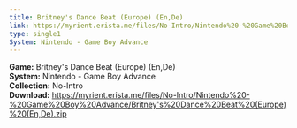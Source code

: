 ```yaml
---
title: Britney's Dance Beat (Europe) (En,De)
link: https://myrient.erista.me/files/No-Intro/Nintendo%20-%20Game%20Boy%20Advance/Britney's%20Dance%20Beat%20(Europe)%20(En,De).zip
type: single1
System: Nintendo - Game Boy Advance
---
```

<b>Game:</b> Britney's Dance Beat (Europe) (En,De)<br>
<b>System:</b> Nintendo - Game Boy Advance<br>
<b>Collection:</b> No-Intro<br>
<b>Download:</b> https://myrient.erista.me/files/No-Intro/Nintendo%20-%20Game%20Boy%20Advance/Britney's%20Dance%20Beat%20(Europe)%20(En,De).zip